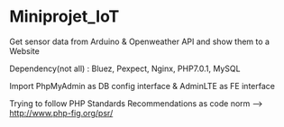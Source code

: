 # Miniprojet_IoT
Get sensor data from Arduino &amp; Openweather API and show them to a Website 

Dependency(not all) : Bluez, Pexpect, Nginx, PHP7.0.1, MySQL

Import PhpMyAdmin as DB config interface & AdminLTE as FE interface

Trying to follow PHP Standards Recommendations as code norm --> http://www.php-fig.org/psr/
